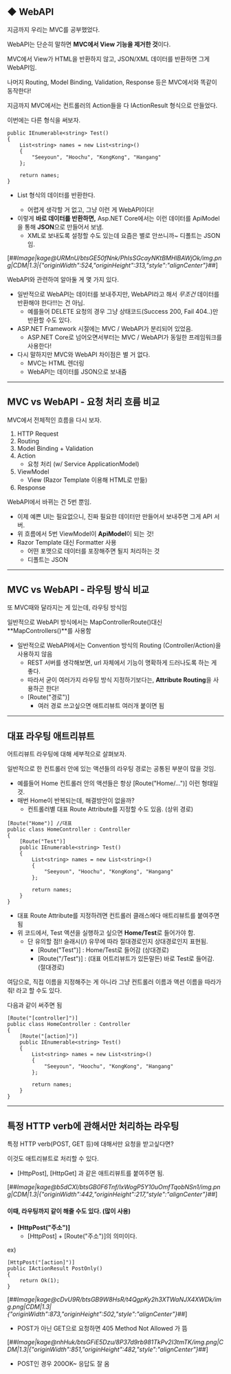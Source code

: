 ## ◆ WebAPI

지금까지 우리는 MVC를 공부했었다.

WebAPI는 단순히 말하면 **MVC에서 View 기능을 제거한 것**이다.

MVC에서 View가 HTML을 반환하지 않고, JSON/XML 데이터를 반환하면 그게 WebAPI임.

나머지 Routing, Model Binding, Validation, Response 등은 MVC에서와 똑같이 동작한다!

지금까지 MVC에서는 컨트롤러의 Action들을 다 IActionResult 형식으로 만들었다. 

이번에는 다른 형식을 써보자.

```
public IEnumerable<string> Test()
{
    List<string> names = new List<string>()
    {
        "Seeyoun", "Hoochu", "KongKong", "Hangang"
    };

    return names;
}
```

-   List<string> 형식의 데이터를 반환한다.
    -   어렵게 생각할 거 없고, 그냥 이런 게 WebAPI이다!
-   이렇게 **바로 데이터를 반환하면,** Asp.NET Core에서는 이런 데이터를 ApiModel을 통해 **JSON**으로 만들어서 보냄.
    -   XML로 보내도록 설정할 수도 있는데 요즘은 별로 안쓰니까~ 디폴트는 JSON임.

[##_Image|kage@URMnU/btsGE50fNnk/PhIsSGcayNKtBMHlBAWjOk/img.png|CDM|1.3|{"originWidth":524,"originHeight":313,"style":"alignCenter"}_##]

WebAPI와 관련하여 알아둘 게 몇 가지 있다.

-   일반적으로 WebAPI는 데이터를 보내주지만, WebAPI라고 해서 _무조건_ 데이터를 반환해야 한다!!!는 건 아님.
    -   예를들어 DELETE 요청의 경우 그냥 상태코드(Success 200, Fail 404..)만 반환할 수도 있다.
-   ASP.NET Framework 시절에는 MVC / WebAPI가 분리되어 있었음.
    -   ASP.NET Core로 넘어오면서부터는 MVC / WebAPI가 동일한 프레임워크를 사용한다!
-   다시 말하지만 MVC와 WebAPI 차이점은 별 거 없다.
    -   MVC는 HTML 렌더링
    -   WebAPI는 데이터를 JSON으로 보내줌

---

## MVC vs WebAPI - 요청 처리 흐름 비교

MVC에서 전체적인 흐름을 다시 보자. 

1.  HTTP Request
2.  Routing
3.  Model Binding + Validation
4.  Action 
    -   요청 처리 (w/ Service ApplicationModel)
5.  ViewModel
    -   View (Razor Template 이용해 HTML로 만듦)
6.  Response

WebAPI에서 바뀌는 건 5번 뿐임.

-   이제 예쁜 UI는 필요없으니, 진짜 필요한 데이터만 만들어서 보내주면 그게 API 서버.
-   위 흐름에서 5번 ViewModel이 **ApiModel**이 되는 것!
-   Razor Template 대신 Formatter 사용 
    -   어떤 포맷으로 데이터를 포장해주면 될지 처리하는 것
    -   디폴트는 JSON

---

## MVC vs WebAPI - 라우팅 방식 비교

또 MVC때와 달라지는 게 있는데, 라우팅 방식임

일반적으로 WebAPI 방식에서는 MapControllerRoute()대신 **MapControllers()**를 사용함

-   일반적으로 WebAPI에서는 Convention 방식의 Routing (Controller/Action)을 사용하지 않음
    -   REST 서버를 생각해보면, url 자체에서 기능이 명확하게 드러나도록 하는 게 좋다.
    -   따라서 굳이 여러가지 라우팅 방식 지정하기보다는, **Attribute Routing**을 사용하곤 한다!
    -   \[Route("경로")\]
        -   여러 경로 쓰고싶으면 애트리뷰트 여러개 붙이면 됨

---

## 대표 라우팅 애트리뷰트

어트리뷰트 라우팅에 대해 세부적으로 살펴보자.

일반적으로 한 컨트롤러 안에 있는 액션들의 라우팅 경로는 공통된 부분이 많을 것임.

-   예를들어 Home 컨트롤러 안의 액션들은 항상 \[Route("Home/...")\] 이런 형태일 것.
-   매번 Home이 반복되는데, 해결방안이 없을까?
    -   컨트롤러별 대표 Route Attribute를 지정할 수도 있음. (상위 경로)

```
[Route("Home")]	//대표
public class HomeController : Controller
{
    [Route("Test")]
    public IEnumerable<string> Test()
    {
        List<string> names = new List<string>()
        {
            "Seeyoun", "Hoochu", "KongKong", "Hangang"
        };

        return names;
    }
}
```

-   대표 Route Attribute를 지정하려면 컨트롤러 클래스에다 애트리뷰트를 붙여주면 됨
-   위 코드에서, Test 액션을 실행하고 싶으면 **Home/Test**로 들어가야 함.
    -   단 유의할 점!! 슬래시(/) 유무에 따라 절대경로인지 상대경로인지 표현됨.
        -   \[Route("Test")\] : Home/Test로 들어감 (상대경로)
        -   \[Route("/Test")\] : (대표 어트리뷰트가 있든말든) 바로 Test로 들어감.  (절대경로)

여담으로, 직접 이름을 지정해주는 게 아니라 그냥 컨트롤러 이름과 액션 이름을 따라가줘! 라고 할 수도 있다.

다음과 같이 써주면 됨

```
[Route("[controller]")]
public class HomeController : Controller
{
    [Route("[action]")]
    public IEnumerable<string> Test()
    {
        List<string> names = new List<string>()
        {
            "Seeyoun", "Hoochu", "KongKong", "Hangang"
        };

        return names;
    }
}
```

---

## 특정 HTTP verb에 관해서만 처리하는 라우팅

특정 HTTP verb(POST, GET 등)에 대해서만 요청을 받고싶다면?

이것도 애트리뷰트로 처리할 수 있다.

-   \[HttpPost\], \[HttpGet\] 과 같은 애트리뷰트를 붙여주면 됨.

[##_Image|kage@b5dCXl/btsGB0F6Tnf/lxWogP5Y10uOmfTqobNSn1/img.png|CDM|1.3|{"originWidth":442,"originHeight":217,"style":"alignCenter"}_##]

#### 이때, 라우팅까지 같이 해줄 수도 있다. (많이 사용)

-   **\[HttpPost("주소")\]** 
    -   \[HttpPost\] + \[Route("주소")\]의 의미이다.

ex)

```
[HttpPost("[action]")]
public IActionResult PostOnly()
{
    return Ok(1);
}
```

[##_Image|kage@cDvU9R/btsGB9W8HsR/t4QgpKy2h3XTWaNJX4XWDk/img.png|CDM|1.3|{"originWidth":873,"originHeight":502,"style":"alignCenter"}_##]

-   POST가 아닌 GET으로 요청하면 405 Method Not Allowed 가 뜸

[##_Image|kage@nhHuk/btsGFiE5Dzu/8P37d9rb981TkPv2I3tmTK/img.png|CDM|1.3|{"originWidth":851,"originHeight":482,"style":"alignCenter"}_##]

-   POST인 경우 200OK~ 응답도 잘 옴